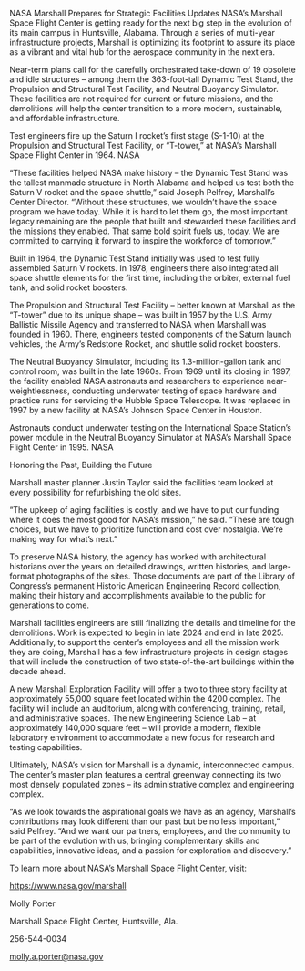 NASA Marshall Prepares for Strategic Facilities Updates 
 NASA’s Marshall Space Flight Center is getting ready for the next big step in the evolution of its main campus in Huntsville, Alabama. Through a series of multi-year infrastructure projects, Marshall is optimizing its footprint to assure its place as a vibrant and vital hub for the aerospace community in the next era.

Near-term plans call for the carefully orchestrated take-down of 19 obsolete and idle structures – among them the 363-foot-tall Dynamic Test Stand, the Propulsion and Structural Test Facility, and Neutral Buoyancy Simulator. These facilities are not required for current or future missions, and the demolitions will help the center transition to a more modern, sustainable, and affordable infrastructure.

Test engineers fire up the Saturn I rocket’s first stage (S-1-10) at the Propulsion and Structural Test Facility, or “T-tower,” at NASA’s Marshall Space Flight Center in 1964. NASA

“These facilities helped NASA make history – the Dynamic Test Stand was the tallest manmade structure in North Alabama and helped us test both the Saturn V rocket and the space shuttle,” said Joseph Pelfrey, Marshall’s Center Director. “Without these structures, we wouldn’t have the space program we have today. While it is hard to let them go, the most important legacy remaining are the people that built and stewarded these facilities and the missions they enabled. That same bold spirit fuels us, today. We are committed to carrying it forward to inspire the workforce of tomorrow.”

Built in 1964, the Dynamic Test Stand initially was used to test fully assembled Saturn V rockets. In 1978, engineers there also integrated all space shuttle elements for the first time, including the orbiter, external fuel tank, and solid rocket boosters.

The Propulsion and Structural Test Facility – better known at Marshall as the “T-tower” due to its unique shape – was built in 1957 by the U.S. Army Ballistic Missile Agency and transferred to NASA when Marshall was founded in 1960. There, engineers tested components of the Saturn launch vehicles, the Army’s Redstone Rocket, and shuttle solid rocket boosters.

The Neutral Buoyancy Simulator, including its 1.3-million-gallon tank and control room, was built in the late 1960s. From 1969 until its closing in 1997, the facility enabled NASA astronauts and researchers to experience near-weightlessness, conducting underwater testing of space hardware and practice runs for servicing the Hubble Space Telescope. It was replaced in 1997 by a new facility at NASA’s Johnson Space Center in Houston.

Astronauts conduct underwater testing on the International Space Station’s power module in the Neutral Buoyancy Simulator at NASA’s Marshall Space Flight Center in 1995. NASA

Honoring the Past, Building the Future

Marshall master planner Justin Taylor said the facilities team looked at every possibility for refurbishing the old sites.

“The upkeep of aging facilities is costly, and we have to put our funding where it does the most good for NASA’s mission,” he said. “These are tough choices, but we have to prioritize function and cost over nostalgia. We’re making way for what’s next.”

To preserve NASA history, the agency has worked with architectural historians over the years on detailed drawings, written histories, and large-format photographs of the sites. Those documents are part of the Library of Congress’s permanent Historic American Engineering Record collection, making their history and accomplishments available to the public for generations to come.

Marshall facilities engineers are still finalizing the details and timeline for the demolitions. Work is expected to begin in late 2024 and end in late 2025. Additionally, to support the center’s employees and all the mission work they are doing, Marshall has a few infrastructure projects in design stages that will include the construction of two state-of-the-art buildings within the decade ahead.

A new Marshall Exploration Facility will offer a two to three story facility at approximately 55,000 square feet located within the 4200 complex. The facility will include an auditorium, along with conferencing, training, retail, and administrative spaces. The new Engineering Science Lab – at approximately 140,000 square feet – will provide a modern, flexible laboratory environment to accommodate a new focus for research and testing capabilities.

Ultimately, NASA’s vision for Marshall is a dynamic, interconnected campus. The center’s master plan features a central greenway connecting its two most densely populated zones – its administrative complex and engineering complex.

“As we look towards the aspirational goals we have as an agency, Marshall’s contributions may look different than our past but be no less important,” said Pelfrey. “And we want our partners, employees, and the community to be part of the evolution with us, bringing complementary skills and capabilities, innovative ideas, and a passion for exploration and discovery.”

To learn more about NASA’s Marshall Space Flight Center, visit:

https://www.nasa.gov/marshall

Molly Porter

Marshall Space Flight Center, Huntsville, Ala.

256-544-0034

molly.a.porter@nasa.gov